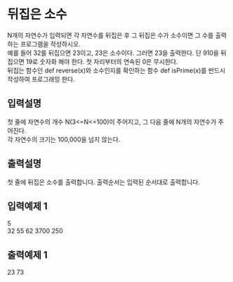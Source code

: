 # 뒤집은 소수
N개의 자연수가 입력되면 각 자연수를 뒤집은 후 그 뒤집은 수가 소수이면 그 수를 출력하는 프로그램을 작성하시오.  
예를 들어 32를 뒤집으면 23이고, 23은 소수이다. 그러면 23을 출력한다. 단 910을 뒤집으면 19로 숫자화 해야 한다. 첫 자리부터의 연속된 0은 무시한다.  
뒤집는 함수인 def reverse(x)와 소수인지를 확인하는 함수 def isPrime(x)를 반드시 작성하여 프로그래밍 한다.  
## 입력설명  
첫 줄에 자연수의 개수 N(3<=N<=100)이 주어지고, 그 다음 줄에 N개의 자연수가 주어진다.  
각 자연수의 크기는 100,000을 넘지 않는다.
## 출력설명  
첫 줄에 뒤집은 소수를 출력합니다. 출력순서는 입력된 순서대로 출력합니다.
## 입력예제 1
5  
32 55 62 3700 250
## 출력예제 1
23 73
